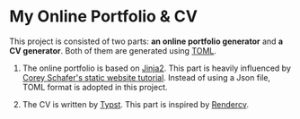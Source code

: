 # My Online Portfolio & CV
This project is consisted of two parts: **an online portfolio generator** and **a CV generator**. 
Both of them are generated using [TOML](https://toml.io).

1. The online portfolio is based on [Jinja2](https://jinja.palletsprojects.com). 
This part is heavily influenced by  [Corey Schafer's static website tutorial](https://youtu.be/AD-3nVI3-_U). 
Instead of using a Json file, TOML format is adopted in this project.

2. The CV is written by [Typst](https://typst.app). This part is inspired by [Rendercv](https://rendercv.com).
